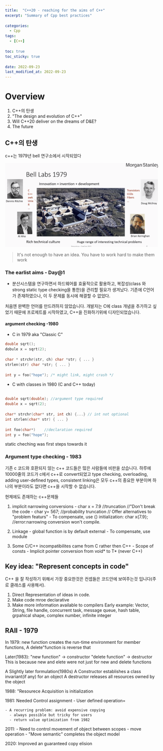 ```yaml
---
title:  "C++20 - reaching for the aims of C++"
excerpt: "Summary of Cpp best practices"

categories:
  - Cpp
tags:
  - [C++]

toc: true
toc_sticky: true

date: 2022-09-23
last_modified_at: 2022-09-23
---
```


# Overview
  1. C++의 탄생
  2. "The design and evolution of C++"
  3. Will C++20 deliver on the dreams of D&E?
  4. The future


## C++의 탄생

c++는 1979년 bell 연구소에서 시작되었다

![bell lab](/assets/images/posts/cpp-con/2022-09-23-23-00-28.png)

> It's not enough to have an idea. You have to work hard to make them work

### The earlist aims - Day@1
  - 분산시스탬을 연구하면서 하드웨어를 효율적으로 활용하고, 복잡성(class 와 strong static type checking을 통한)을 관리할 필요가 생겨났다. 기존에 C언어가 존재하였으나, 이 두 문제를 동시에 해결할 수 없었다.

  처음엔 완벽한 언어를 만드려하지 않았습니다. 개발자는 C에 class 개념을 추가하고 싶었기 때문에 프로제트를 시작하였고, C++을 진화하기위에 디자인되었습니다. 

#### argument checking -1980

- C in 1979 aka "Classic C"
```C
double sqrt();
dobule x = sqrt(2);

char * strchr(str, ch) char *str; { ... }
strlen(str) char *str; { ... }

int y = foo("hope"); /* might link, might crash */
```
- C with classes in 1980 (C and C++ today)
``` c++

double sqrt(double); //argument type required
double x = sqrt(2);

char* strchr(char* str, int ch) {...} // int not optional 
int strlen(char* str) { ... }

int foo(char*)    //declaration required
int y = foo("hope");

```

static cheching was first steps towards it


### Argument type checking - 1983
기존 c 코드와 호환되지 않는 c++ 코드들은 많은 사람들에 비판을 샀습니다. 하루에 10000줄의 코드가 c에서 c++로 convert되었고 type checking, overloading, adding user-defined types, consistent linking은 모두 c++의 중요한 부분이며 하나의 부분이라도 없다면 c++을 시작할 수 없습니다. 

현제에도 존재하는 c++문제들
  1. implicit narrowing conversions
    - char x = 7.9  //truncation                    //"Don't break the code
    - char y= 567; //probability truncation         // Offer alternatives to "problem featurs"
    - To compensate, use {} initialization: char x{7.9}; //error:narrowing conversion won't compile.


  2. Linkage
    - global function is  by default external
    - To compensate, use module

  3. Some C/C++ incompatibilites came from C rather then C++
    - Scope of consts 
    - Implicit pointer conversion from void* to T* (never C++)


  ## Key idea: "Represent concepts in code"

  C++ 을 잘 작성하기 위해서 가장 중요한것은 컨셉들은 코드안에 보여주는것 입니다(주로 클래스를 사용해서). 
  1. Direct Representation of ideas in code. 
  2. Make code mroe declarative
  3. Make more information available to compilers
  Early example: Vector, String, file handle, concurrent task, message queue, hash table, grpahical shape, complex number, infinite integer 

  ## RAII - 1979
  In 1979:
    new function creates the run-time environment for member functions, A delete"function is reverse that

  Later(1983):
    "new function" -> constructor
    "delete function" -> destructor
    This is because new and elete were not just for new and delete functions

  A Slightly later formulation(1980s)
    A Constructor establishes a class invariant(if any) for an object
    A destructor releases all resources owned by the object

  1988:
    "Resourece Acquisition is initialization

  1981:
  Needed Control assignment
    - User defined operation=

    - A recurring problem: avoid expensive copying
      - always possible but tricky for users
      - return value optimization from 1982

    
  2011:
    - Need to control movement of object between scopes
      - move operation
      - "Move semantic" completes the object model

  2020:
    Improved an guaranteed copy elision